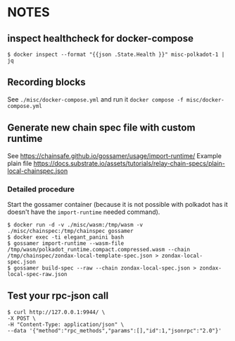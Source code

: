 # NOTES

## inspect healthcheck for docker-compose

```
$ docker inspect --format "{{json .State.Health }}" misc-polkadot-1 | jq
```

## Recording blocks

See `./misc/docker-compose.yml` and run it `docker compose -f misc/docker-compose.yml`

## Generate new chain spec file with custom runtime

See https://chainsafe.github.io/gossamer/usage/import-runtime/
Example plain file https://docs.substrate.io/assets/tutorials/relay-chain-specs/plain-local-chainspec.json

### Detailed procedure

Start the gossamer container (because it is not possible with polkadot has it doesn't have the `import-runtime` needed command).
```
$ docker run -d -v ./misc/wasm:/tmp/wasm -v ./misc/chainspec:/tmp/chainspec gossamer
$ docker exec -ti elegant_panini bash
$ gossamer import-runtime --wasm-file /tmp/wasm/polkadot_runtime.compact.compressed.wasm --chain /tmp/chainspec/zondax-local-template-spec.json > zondax-local-spec.json
$ gossamer build-spec --raw --chain zondax-local-spec.json > zondax-local-spec-raw.json
```

## Test your rpc-json call

```
$ curl http://127.0.0.1:9944/ \
-X POST \
-H "Content-Type: application/json" \
--data '{"method":"rpc_methods","params":[],"id":1,"jsonrpc":"2.0"}'
```